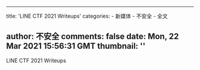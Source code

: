 
---
title: 'LINE CTF 2021 Writeups'
categories: 
    - 新媒体
    - 不安全
    - 全文

author: 不安全
comments: false
date: Mon, 22 Mar 2021 15:56:31 GMT
thumbnail: ''
---

<div>   
LINE CTF 2021 Writeups  
</div>
            
